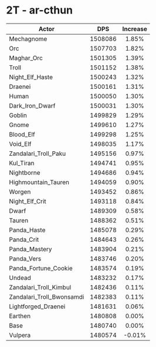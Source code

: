 # 2T - ar-cthun
| Actor | DPS | Increase |
|---|:---:|:---:|
|Mechagnome|1508086|1.85%|
|Orc|1507703|1.82%|
|Maghar_Orc|1501305|1.39%|
|Troll|1501152|1.38%|
|Night_Elf_Haste|1500243|1.32%|
|Draenei|1500161|1.31%|
|Human|1500050|1.30%|
|Dark_Iron_Dwarf|1500031|1.30%|
|Goblin|1499829|1.29%|
|Gnome|1499610|1.27%|
|Blood_Elf|1499298|1.25%|
|Void_Elf|1498035|1.17%|
|Zandalari_Troll_Paku|1495156|0.97%|
|Kul_Tiran|1494741|0.95%|
|Nightborne|1494686|0.94%|
|Highmountain_Tauren|1494059|0.90%|
|Worgen|1493452|0.86%|
|Night_Elf_Crit|1493118|0.84%|
|Dwarf|1489309|0.58%|
|Tauren|1488362|0.51%|
|Panda_Haste|1485078|0.29%|
|Panda_Crit|1484643|0.26%|
|Panda_Mastery|1483904|0.21%|
|Panda_Vers|1483746|0.20%|
|Panda_Fortune_Cookie|1483574|0.19%|
|Undead|1483232|0.17%|
|Zandalari_Troll_Kimbul|1482436|0.11%|
|Zandalari_Troll_Bwonsamdi|1482383|0.11%|
|Lightforged_Draenei|1481631|0.06%|
|Earthen|1480808|0.00%|
|Base|1480740|0.00%|
|Vulpera|1480574|-0.01%|

